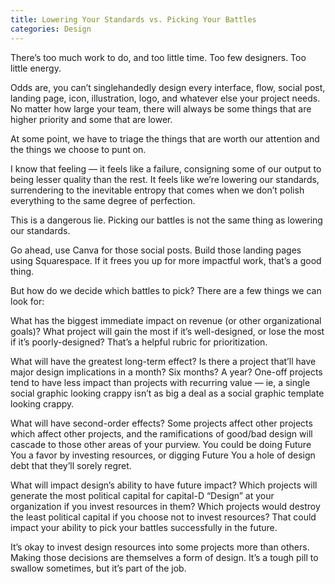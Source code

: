 ```yaml
---
title: Lowering Your Standards vs. Picking Your Battles
categories: Design
---
```


There’s too much work to do, and too little time. Too few designers. Too little energy.

Odds are, you can’t singlehandedly design every interface, flow, social post, landing page, icon, illustration, logo, and whatever else your project needs. No matter how large your team, there will always be some things that are higher priority and some that are lower.

At some point, we have to triage the things that are worth our attention and the things we choose to punt on.

I know that feeling — it feels like a failure, consigning some of our output to being lesser quality than the rest. It feels like we’re lowering our standards, surrendering to the inevitable entropy that comes when we don’t polish everything to the same degree of perfection.

This is a dangerous lie. Picking our battles is not the same thing as lowering our standards.

Go ahead, use Canva for those social posts. Build those landing pages using Squarespace. If it frees you up for more impactful work, that’s a good thing.

But how do we decide which battles to pick? There are a few things we can look for:

What has the biggest immediate impact on revenue (or other organizational goals)? What project will gain the most if it’s well-designed, or lose the most if it’s poorly-designed? That’s a helpful rubric for prioritization.

What will have the greatest long-term effect? Is there a project that’ll have major design implications in a month? Six months? A year? One-off projects tend to have less impact than projects with recurring value — ie, a single social graphic looking crappy isn’t as big a deal as a social graphic template looking crappy.

What will have second-order effects? Some projects affect other projects which affect other projects, and the ramifications of good/bad design will cascade to those other areas of your purview. You could be doing Future You a favor by investing resources, or digging Future You a hole of design debt that they’ll sorely regret.

What will impact design’s ability to have future impact? Which projects will generate the most political capital for capital-D “Design” at your organization if you invest resources in them? Which projects would destroy the least political capital if you choose not to invest resources? That could impact your ability to pick your battles successfully in the future.

It’s okay to invest design resources into some projects more than others. Making those decisions are themselves a form of design. It’s a tough pill to swallow sometimes, but it’s part of the job.